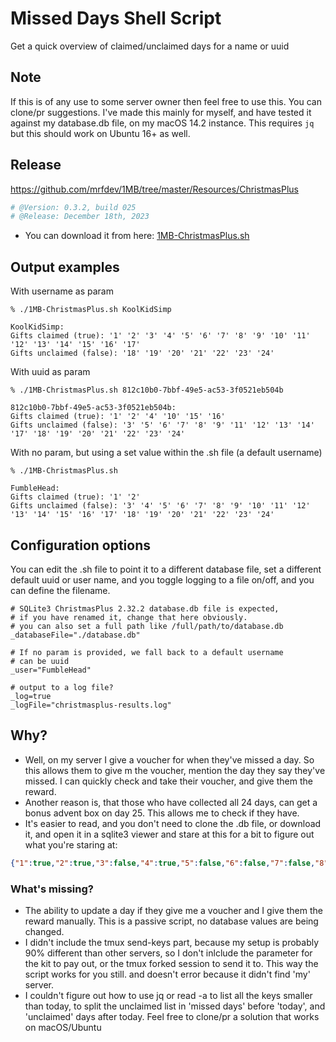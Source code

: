# Missed Days Shell Script
Get a quick overview of claimed/unclaimed days for a name or uuid

## Note
If this is of any use to some server owner then feel free to use this. You can clone/pr suggestions.
I've made this mainly for myself, and have tested it against my database.db file, on my macOS 14.2 instance.
This requires `jq` but this should work on Ubuntu 16+ as well. 

## Release
<https://github.com/mrfdev/1MB/tree/master/Resources/ChristmasPlus>
```bash
# @Version: 0.3.2, build 025
# @Release: December 18th, 2023
```
- You can download it from here: [1MB-ChristmasPlus.sh](/Resources/ChristmasPlus/1MB-ChristmasPlus.sh)

## Output examples
With username as param
```
% ./1MB-ChristmasPlus.sh KoolKidSimp

KoolKidSimp:
Gifts claimed (true): '1' '2' '3' '4' '5' '6' '7' '8' '9' '10' '11' '12' '13' '14' '15' '16' '17'
Gifts unclaimed (false): '18' '19' '20' '21' '22' '23' '24'
```

With uuid as param
```
% ./1MB-ChristmasPlus.sh 812c10b0-7bbf-49e5-ac53-3f0521eb504b

812c10b0-7bbf-49e5-ac53-3f0521eb504b:
Gifts claimed (true): '1' '2' '4' '10' '15' '16'
Gifts unclaimed (false): '3' '5' '6' '7' '8' '9' '11' '12' '13' '14' '17' '18' '19' '20' '21' '22' '23' '24'
```

With no param, but using a set value within the .sh file (a default username)
```
% ./1MB-ChristmasPlus.sh

FumbleHead:
Gifts claimed (true): '1' '2'
Gifts unclaimed (false): '3' '4' '5' '6' '7' '8' '9' '10' '11' '12' '13' '14' '15' '16' '17' '18' '19' '20' '21' '22' '23' '24'
```

## Configuration options
You can edit the .sh file to point it to a different database file, set a different default uuid or user name, and you toggle logging to a file on/off, and you can define the filename.
```
# SQLite3 ChristmasPlus 2.32.2 database.db file is expected,
# if you have renamed it, change that here obviously.
# you can also set a full path like /full/path/to/database.db
_databaseFile="./database.db"

# If no param is provided, we fall back to a default username
# can be uuid
_user="FumbleHead"

# output to a log file?
_log=true
_logFile="christmasplus-results.log"
```

## Why?
- Well, on my server I give a voucher for when they've missed a day. So this allows them to give m the voucher, mention the day they say they've missed. I can quickly check and take their voucher, and give them the reward. 
- Another reason is, that those who have collected all 24 days, can get a bonus advent box on day 25. This allows me to check if they have.
- It's easier to read, and you don't need to clone the .db file, or download it, and open it in a sqlite3 viewer and stare at this for a bit to figure out what you're staring at:
```json
{"1":true,"2":true,"3":false,"4":true,"5":false,"6":false,"7":false,"8":false,"9":false,"10":true,"11":false,"12":false,"13":false,"14":false,"15":true,"16":true,"17":false,"18":false,"19":false,"20":false,"21":false,"22":false,"23":false,"24":false}
```

### What's missing?
- The ability to update a day if they give me a voucher and I give them the reward manually. This is a passive script, no database values are being changed.
- I didn't include the tmux send-keys part, because my setup is probably 90% different than other servers, so I don't inlclude the parameter for the kit to pay out, or the tmux forked session to send it to. This way the script works for you still. and doesn't error because it didn't find 'my' server.
- I couldn't figure out how to use jq or read -a to list all the keys smaller than today, to split the unclaimed list in 'missed days' before 'today', and 'unclaimed' days after today. Feel free to clone/pr a solution that works on macOS/Ubuntu